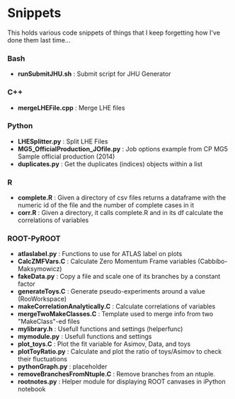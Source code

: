 # Snippets
This holds various code snippets of things that I keep forgetting how I've done them last time...




### Bash
* **runSubmitJHU.sh** : Submit script for JHU Generator


### C++
* **mergeLHEFile.cpp** : Merge LHE files


### Python
* **LHESplitter.py** : Split LHE Files
* **MG5_OfficialProduction_JOfile.py** : Job options example from CP MG5 Sample official production (2014)
* **duplicates.py** : Get the duplicates (indices) objects within a list


### R 
* **complete.R** : Given a directory of csv files returns a dataframe with the numeric id of the file and the number of complete cases in it
* **corr.R** : Given a directory, it calls complete.R and in its df calculate the correlations of variables


### ROOT-PyROOT
* **atlaslabel.py** : Functions to use for ATLAS label on plots
* **CalcZMFVars.C** : Calculate Zero Momentum Frame variables (Cabbibo-Maksymowicz)
* **fakeData.py** : Copy a file and scale one of its branches by a constant factor
* **generateToys.C** : Generate pseudo-experiments around a value (RooWorkspace)
* **makeCorrelationAnalytically.C** : Calculate correlations of variables
* **mergeTwoMakeClasses.C** : Template used to merge info from two "MakeClass"-ed files
* **mylibrary.h** : Usefull functions and settings (helperfunc)
* **mymodule.py** : Usefull functions and settings 
* **plot_toys.C** : Plot the fit variable for Asimov, Data, and toys
* **plotToyRatio.py** : Calculate and plot the ratio of toys/Asimov to check their fluctuations
* **pythonGraph.py** : placeholder
* **removeBranchesFromNtuple.C** : Remove branches from an ntuple.
* **rootnotes.py** : Helper module for displaying ROOT canvases in iPython notebook